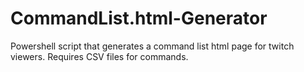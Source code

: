 # CommandList.html-Generator
Powershell script that generates a command list html page for twitch viewers. Requires CSV files for commands. 
